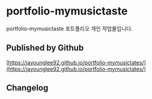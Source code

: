 # portfolio-mymusictaste

portfolio-mymusictaste
포트폴리오 개인 작업물입니다.

## Published by Github

[https://jayounglee92.github.io/portfolio-mymusictates/](https://jayounglee92.github.io/portfolio-mymusictates/)

## Changelog